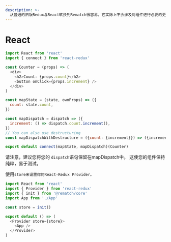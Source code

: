 ```yaml
---
description: >-
  从普通的旧版Redux与React转换到Rematch很容易。它实际上不会涉及对组件进行必要的更改。但是，您可以选择简化connect语句。请参见下面的一个例子:
---
```


# React

```javascript
import React from 'react'
import { connect } from 'react-redux'

const Counter = (props) => (
  <div>
    <h2>Count: {props.count}</h2>
    <button onClick={props.increment} />
  </div>
)

const mapState = (state, ownProps) => ({
  count: state.count,
})

const mapDispatch = dispatch => ({
  increment: () => dispatch.count.increment(),
})
// You can also use destructuring
const mapDispatchWithDestructure = ({count: {increment}}) => ({increment})

export default connect(mapState, mapDispatch)(Counter)
```

请注意，建议您将您的 `dispatch`语句保留在mapDispatch中。 这使您的组件保持纯粹，易于测试。

  使用`store来设置你的React-Redux Provider。`

```javascript
import React from 'react'
import { Provider } from 'react-redux'
import { init } from '@rematch/core'
import App from './App'

const store = init()

export default () => (
  <Provider store={store}>
    <App />
  </Provider>
)
```



